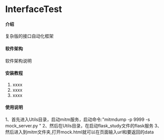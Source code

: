# InterfaceTest

#### 介绍
复杂版的接口自动化框架

#### 软件架构
软件架构说明


#### 安装教程

1. xxxx
2. xxxx
3. xxxx

#### 使用说明
1、首先进入Utils目录，启动mitm服务，启动命令:"mitmdump -p 9999  -s mock_server.py "
2、然后在Utils目录，在启动flask_study文件的flask服务
3、然后进入到mitm文件夹,打开mock.html就可以在页面输入url和要返回的data